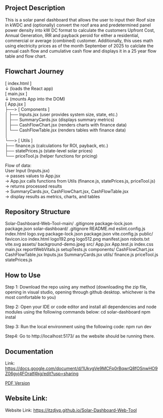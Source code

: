 ## Project Description

This is a solar panel dashboard that allows the user to input their Roof size in kWDC and (optionally) convert the roof area and predetermined panel power
density into kW DC format to calculate the customers Upfront Cost, Annual Generation, IRR and payback peroid for either a residential, commercial or average (combined) customer.
Additionally, this uses math using electricity prices as of the month September of 2025 to calclate the annual cash flow and cumulative cash flow and displays it in a 25 year flow table and flow chart.

## Flowchart Journey

[ index.html ]  
    ↓ (loads the React app)  
[ main.jsx ]  
    ↓ (mounts App into the DOM)  
[ App.jsx ]  
    ├──> [ Components ]  
    │        ├── Inputs.jsx   (user provides system size, state, etc.)  
    │        ├── SummaryCards.jsx   (displays summary metrics)  
    │        ├── CashFlowChart.jsx  (renders charts with finance data)  
    │        └── CashFlowTable.jsx  (renders tables with finance data)  
    │  
    └──> [ Utils ]  
             ├── finance.js     (calculations for ROI, payback, etc.)  
             ├── statePrices.js (state-level solar prices)  
             └── priceTool.js   (helper functions for pricing)  

Flow of data:  
User Input (Inputs.jsx)  
    → passes values to App.jsx  
        → App.jsx calls functions from Utils (finance.js, statePrices.js, priceTool.js)  
            → returns processed results  
                → SummaryCards.jsx, CashFlowChart.jsx, CashFlowTable.jsx  
                    → display results as metrics, charts, and tables  

## Repository Structure

Solar-Dashboard-Web-Tool-main/
    .gitignore
    package-lock.json
    package.json
    solar-dashboard/
        .gitignore
        README.md
        eslint.config.js
        index.html
        logo.svg
        package-lock.json
        package.json
        vite.config.js
        public/
            favicon.ico
            index.html
            logo192.png
            logo512.png
            manifest.json
            robots.txt
            vite.svg
            assets/
                background-demo.jpeg
        src/
            App.jsx
            App.test.js
            index.css
            main.jsx
            reportWebVitals.js
            setupTests.js
            components/
                CashFlowChart.jsx
                CashFlowTable.jsx
                Inputs.jsx
                SummaryCards.jsx
            utils/
                finance.js
                priceTool.js
                statePrices.js

## How to Use
Step 1: Download the repo using any method (downloading the zip file, opening in visual studio, opening through github desktop. whichever is the most comfortable to you)

Step 2: Open your IDE or code editor and install all dependencies and node modules using the following commands below:
cd solar-dashboard
npm instal

Step 3: Run the local environment using the following code:
npm run dev

Step4: Go to  http://localhost:5173/ as the website should be running there.

## Documentation
Link: https://docs.google.com/document/d/1UkvgVe9MCFp0rBqwrQ8fOSnwHO9Z06gyj4FOratf4kg/edit?usp=sharing

[PDF Version](https://github.com/ItzDJYP/Solar-Dashboard-Web-Tool/blob/main/Solar%20Dashboard%20Web%20Tool.pdf)

## Website Link:
Website Link: https://itzdjyp.github.io/Solar-Dashboard-Web-Tool
